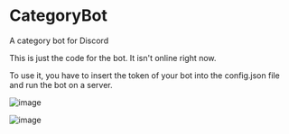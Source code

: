 # CategoryBot
A category bot for Discord

This is just the code for the bot. It isn't online right now.

To use it, you have to insert the token of your bot into the config.json file and run the bot on a server.

![image](https://user-images.githubusercontent.com/72767007/118577985-a7e3e680-b78b-11eb-9974-8244c236d505.png)

![image](https://user-images.githubusercontent.com/72767007/118578049-c944d280-b78b-11eb-8087-dc0b969c97a3.png)
